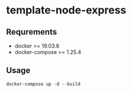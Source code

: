 # template-node-express
## Requrements
-  docker >=  19.03.8
-  docker-compose >= 1.25.4

## Usage
```bash=
docker-compose up -d --build
```
